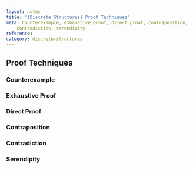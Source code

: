 ```yaml
---
layout: notes
title: "[Discrete Structures] Proof Techniques" 
meta: Counterexample, exhaustive proof, direct proof, contraposition,
    contradiction, serendipity
reference: 
category: discrete-structures
---
```



## Proof Techniques

### Counterexample

### Exhaustive Proof

### Direct Proof

### Contraposition

### Contradiction

### Serendipity
